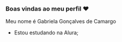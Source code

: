 ### Boas vindas ao meu perfil ❤️

Meu nome é Gabriela Gonçalves de Camargo 

- Estou estudando na Alura;
